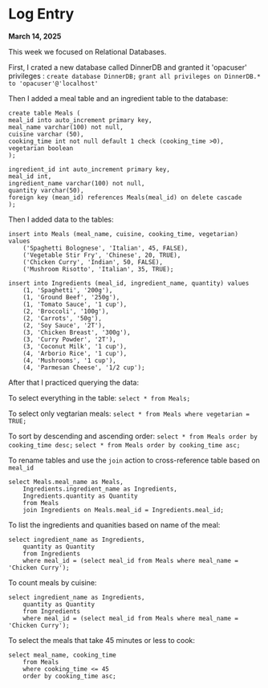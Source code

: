 # Log Entry

**March 14, 2025**

This week we focused on Relational Databases.

First, I crated a new database called DinnerDB and granted it 'opacuser' privileges : `create database DinnerDB;`
`grant all privileges on DinnerDB.* to 'opacuser'@'localhost'`

Then I added a meal table and an ingredient table to the database:

```
create table Meals (
meal_id into auto_increment primary key,
meal_name varchar(100) not null, 
cuisine varchar (50), 
cooking_time int not null default 1 check (cooking_time >0), 
vegetarian boolean
);
```

```create table Ingredients (
ingredient_id int auto_increment primary key,
meal_id int, 
ingredient_name varchar(100) not null, 
quantity varchar(50),
foreign key (mean_id) references Meals(meal_id) on delete cascade
);
```

Then I added data to the tables:

```
insert into Meals (meal_name, cuisine, cooking_time, vegetarian) values
    ('Spaghetti Bolognese', 'Italian', 45, FALSE),
    ('Vegetable Stir Fry', 'Chinese', 20, TRUE),
    ('Chicken Curry', 'Indian', 50, FALSE),
    ('Mushroom Risotto', 'Italian', 35, TRUE);
```

```
insert into Ingredients (meal_id, ingredient_name, quantity) values
    (1, 'Spaghetti', '200g'),
    (1, 'Ground Beef', '250g'),
    (1, 'Tomato Sauce', '1 cup'),
    (2, 'Broccoli', '100g'),
    (2, 'Carrots', '50g'),
    (2, 'Soy Sauce', '2T'),
    (3, 'Chicken Breast', '300g'),
    (3, 'Curry Powder', '2T'),
    (3, 'Coconut Milk', '1 cup'),
    (4, 'Arborio Rice', '1 cup'),
    (4, 'Mushrooms', '1 cup'),
    (4, 'Parmesan Cheese', '1/2 cup');
```

After that I practiced querying the data:

To select everything in the table: 
`select * from Meals;`

To select only vegtarian meals:
`select * from Meals where vegetarian = TRUE;`

To sort by descending and ascending order: 
`select * from Meals order by cooking_time desc;` 
`select * from Meals order by cooking_time asc;` 

To rename tables and use the `join` action to cross-reference table based on `meal_id`
```
select Meals.meal_name as Meals,
    Ingredients.ingredient_name as Ingredients,
    Ingredients.quantity as Quantity
    from Meals
    join Ingredients on Meals.meal_id = Ingredients.meal_id;
```

To list the ingredients and quanities based on name of the meal:
```
select ingredient_name as Ingredients,
    quantity as Quantity
    from Ingredients 
    where meal_id = (select meal_id from Meals where meal_name = 'Chicken Curry');
```

To count meals by cuisine:
```
select ingredient_name as Ingredients,
    quantity as Quantity
    from Ingredients 
    where meal_id = (select meal_id from Meals where meal_name = 'Chicken Curry');
```

To select the meals that take 45 minutes or less to cook:
```
select meal_name, cooking_time 
    from Meals 
    where cooking_time <= 45
    order by cooking_time asc;
```




